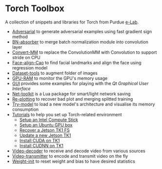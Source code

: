 # Torch Toolbox

A collection of snippets and libraries for Torch from Purdue [e-Lab](http://engineering.purdue.edu/elab/).

 - [Adversarial](Adversarial) to generate adversarial examples using fast gradient sign method
 - [BN-absorber](BN-absorber) to merge batch normalization module into convolution layer
 - [Convert-MM](Convert-MM) to replace the ConvolutionMM with Convolution to support stride on CPU
 - [Face-align-Cao](Face-align-Cao) to find facial landmarks and align the face using regression model
 - [Dataset-tools](Dataset-tools) to augment folder of images
 - [GPU-RAM](GPU-RAM) to monitor the GPU's memory usage
 - [GUI](GUI) provides some examples for playing with the *Qt Graphical User Interface*
 - [Net-toolkit](Net-toolkit/README.md) is a Lua package for smart/light network saving
 - [Re-plotting](Re-plotting) to recover bad plot and merging splitted training
 - [Try-model](Try-model) to load a new model's architecture and visualise its memory consumption
 - [Tutorials](Tutorials) to help you set up Torch-related environment
   - [Setup an Intel Compute Stick](Tutorials/Setup-an-Intel-Compute-Stick.md)
   - [Setup an Ubuntu GPU box](Tutorials/Setup-an-Ubuntu-GPU-box.md)
   - [Recover a Jetson TK1 FS](Tutorials/Recover-filesystem-on-Jeson-TK1.md)
   - [Update a new Jetson TK1](Tutorials/Update-new-Jetson-TK1.md)
   - [Install CUDA on TK1](Tutorials/Install-CUDA-6.5-on-Jetson-TK1.md)
   - [Install CUDNN on TK1](Tutorials/Install-CUDNN-on-Jetson-TK1.md)
 - [Video-decoder](Video-decoder) to receive and decode video from various sources
 - [Video-transmitter](Video-transmitter) to encode and transmit video on the fly
 - [Weight-init](Weight-init) to reset weight and bias to have desired statistics
